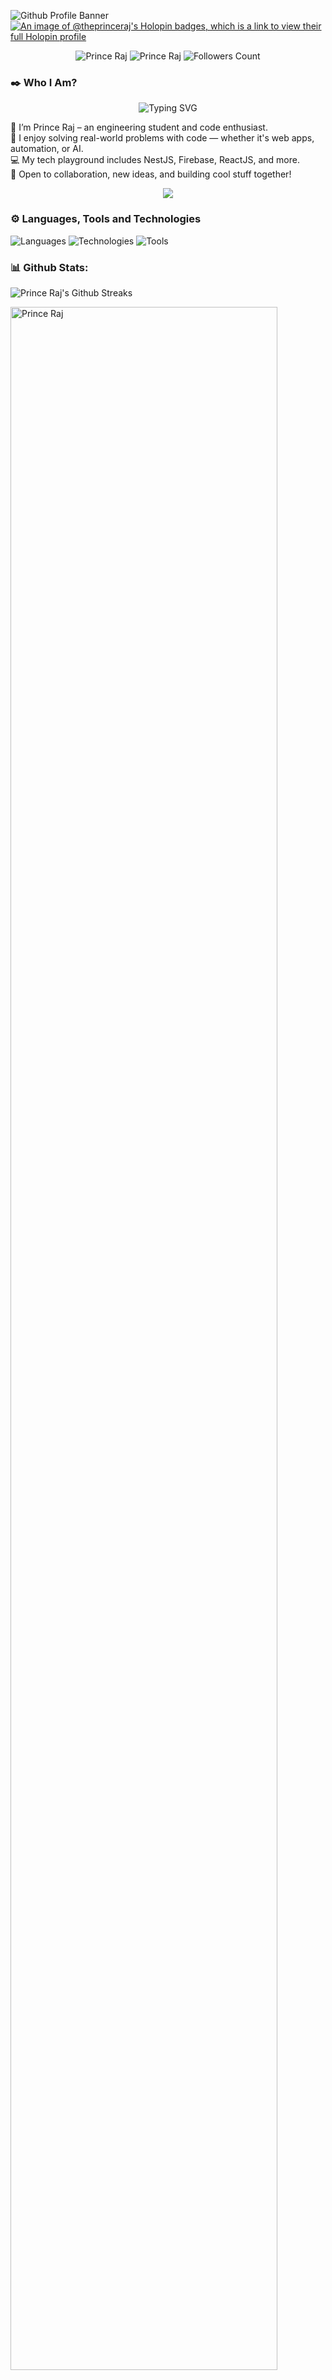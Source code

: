 ![Github Profile
Banner](https://github.com/theprinceraj/theprinceraj/assets/116755566/99e6e7ae-d7b1-46d2-82f4-5ad64b250c83)
[![An image of @theprinceraj's Holopin badges, which is a link to view their full Holopin
profile](https://holopin.me/theprinceraj)](https://holopin.io/@theprinceraj)
<!-- [![Trophy](https://github-profile-trophy.vercel.app/?username=ryo-ma&theme=onedark)](https://github.com/theprinceraj) -->

<p align="center">
    <img src="https://komarev.com/ghpvc/?username=theprinceraj" alt="Prince Raj">
    <img src="https://wakatime.com/badge/user/2bb32853-0b93-42b8-a9f0-93ab459b519b.svg" alt="Prince Raj" />
    <img src="https://img.shields.io/github/followers/theprinceraj?label=Follow&style=social" alt="Followers Count">
</p>

### ✒️ Who I Am?
<p align="center">
    <img src="https://readme-typing-svg.demolab.com?font=Fira+Code&weight=700&duration=2500&pause=1000&color=F70003&vCenter=true&width=320&height=25&lines=Engineering+Student%F0%9F%98%81%F0%9F%99%8C!;Web3+Learner%F0%9F%98%8E%F0%9F%99%8C!;Web+Developer%F0%9F%92%BB%F0%9F%91%8C!;Old+Coins+Collector%F0%9F%AA%99%F0%9F%87%AE%F0%9F%87%B3!"
        alt="Typing SVG" />
</p>

<p>
    👋 I’m Prince Raj – an engineering student and code enthusiast. <br>
    🧠 I enjoy solving real-world problems with code — whether it's web apps, automation, or AI. <br>
    💻 My tech playground includes NestJS, Firebase, ReactJS, and more. <br>
    🚀 Open to collaboration, new ideas, and building cool stuff together! <br>
</p>
<p align="center">
    <img src="https://profile-cards-api.vercel.app/api/profile?name=Prince%20Raj&location=India&title=Web%20Developer&imageLink=https://i.ibb.co/C9KyQXb/Saraswati-Puja-2024.jpg&socialMedia=Twitter&socialMediaUsername=theprinceraj">
</p>

### ⚙️ Languages, Tools and Technologies
<img src="https://skillicons.dev/icons?i=html,css,js,c,cpp" alt="Languages">
<img src="https://skillicons.dev/icons?i=bootstrap,mongodb,firebase,nodejs,pug" alt="Technologies">
<img src="https://skillicons.dev/icons?i=visualstudio,vscode,github,git" alt="Tools">

### 📊 Github Stats:
<p>
    <img src="https://v0-git-hub-streak-score-card-phi.vercel.app/api/card-with-avatar?username=theprinceraj&theme=%7B%22backgroundColor%22%3A%22%231a1b27%22%2C%22textColor%22%3A%22%23ffffff%22%2C%22accentColor%22%3A%22%2300d4aa%22%2C%22borderColor%22%3A%22%2330363d%22%2C%22waterColor%22%3A%22%2300d4aa%22%2C%22streakColor%22%3A%22%23ff6b6b%22%7D"
        alt="Prince Raj's Github Streaks" align="center">
</p>

<img src="https://github-readme-activity-graph.vercel.app/graph?username=theprinceraj" alt="Prince Raj" width="92%"
    align="center" />

### 🗼 Connect With Me:
<a href="https://www.linkedin.com/in/theprinceraj/" target="_blank" rel="noopener noreferrer" title="LinkedIn">
  <img src="https://media.giphy.com/media/QhPL2mdDVzeuHiRcIw/giphy.gif" height="70" width="70" alt="LinkedIn" style="margin-right: 10px;" />
</a>
<a href="https://discord.com/users/564327207133249536" target="_blank" rel="noopener noreferrer" title="Discord">
  <img src="https://cliply.co/wp-content/uploads/2021/08/372108630_DISCORD_LOGO_400.gif" height="70" width="70" alt="Discord" style="margin-right: 10px;" />
</a>
<a href="https://x.com/theprinceraj" target="_blank" rel="noopener noreferrer" title="X (Twitter)">
  <img src="https://cliply.co/wp-content/uploads/2021/09/CLIPLY_372109260_TWITTER_LOGO_400.gif" height="70" width="70" alt="Twitter" style="margin-right: 10px;" />
</a>
<a href="mailto:profile.princeraj+github@gmail.com" target="_blank" rel="noopener noreferrer" title="Email Me">
  <img src="https://cdn-icons-gif.flaticon.com/14674/14674244.gif" height="70" width="70" alt="Email" />
</a>



### 🎸 Activity:
<div align="center">
    <div>
        <a href="https://discord.com/users/564327207133249536"><img
                src="https://lanyard.cnrad.dev/api/564327207133249536?animated=true&idleMessage=Taking%20some%20rest...&showDisplayName=true&hideProfile=true"
                alt="Live Discord Status"></a>
    </div>
</div>


<img src="https://capsule-render.vercel.app/api?type=waving&color=gradient&height=100&section=footer" />
